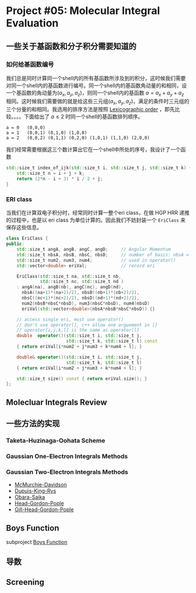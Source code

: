 # Project #05: Molecular Integral Evaluation







## 一些关于基函数和分子积分需要知道的

### 如何给基函数编号

我们总是同时计算同一个shell内的所有基函数所涉及到的积分，这时候我们需要对同一个shell内的基函数进行编号。同一个shell内的基函数角动量的和相同，设一个基函数的角动量为$(a_x, a_y, a_z)$，则同一个shell内的基函数 $a = a_x + a_y + a_z$ 相同。这时候我们需要做的就是给这些三元组$(a_x, a_y, a_z)$，满足的条件时三元组的三个分量的和相同。我选用的排序方法是按照 [Lexicographic order](https://en.wikipedia.org/wiki/Lexicographic_order) ，即先比较。。。。下面给出了 $a \leq 2$ 时同一个shell的基函数排列顺序。

```
a = 0   (0,0,0)
a = 1   (0,0,1) (0,1,0) (1,0,0)
a = 2   (0,0,2) (0,1,1) (0,2,0) (1,0,1) (1,1,0) (2,0,0)
```

我们经常需要根据这三个数计算出它在一个shell中所处的序号，我设计了一个函数

```c++
std::size_t index_of_ijk(std::size_t i, std::size_t j, std::size_t k) {
    std::size_t n = i + j + k;
    return (2*n - i + 3) * i / 2 + j;
}
```





### ERI class

当我们在计算双电子积分时，经常同时计算一整个eri class，在做 HGP HRR 递推的过程中，也是以 eri class 为单位计算的。因此我们不妨封装一个 `EriClass` 来保存这些信息。

```c++
class EriClass {
public:
    std::size_t angA, angB, angC, angD;     // Angular Momentum
    std::size_t nbsA, nbsB, nbsC, nbsD;     // number of basis: nbsA = (angA+1)*(angA+2)/2
    std::size_t num2, num3, num4;           // used in operator()
    std::vector<double> eriVal;             // record eri

    EriClass(std::size_t na, std::size_t nb,
             std::size_t nc, std::size_t nd )
    : angA(na), angB(nb), angC(nc), angD(nd),
      nbsA((na+1)*(na+2)/2), nbsB((nb+1)*(nb+2)/2),
      nbsC((nc+1)*(nc+2)/2), nbsD((nd+1)*(nd+2)/2),
      num2(nbsB*nbsC*nbsD), num3(nbsC*nbsD), num4(nbsD)
      eriVal(std::vector<double>(nbsA*nbsB*nbsC*nbsD)) {}

    // access single eri, must use operator()
    // don't use operator[], c++ allow one arguement in []
    // operator[i,j,k,l] is the same as operator[l]
    double  operator()(std::size_t i, std::size_t j,
                       std::size_t k, std::size_t l) const
    { return eriVal[i*num2 + j*num3 + k*num4 + l]; }

    double& operator()(std::size_t i, std::size_t j,
                       std::size_t k, std::size_t l)
    { return eriVal[i*num2 + j*num3 + k*num4 + l]; }

    std::size_t size() const { return eriVal.size(); }
};
```

## Molecluar Integrals Review


## 一些方法的实现



### Taketa-Huzinaga-Oohata Scheme


### Gaussian One-Electron Integrals Methods


### Gaussian Two-Electron Integrals Methods

* [McMurchie-Davidson]()
* [Dupuis-King-Rys]()
* [Obara-Saika]()
* [Head-Gordon-Pople]()
* [Gill-Head-Gordon-Pople]()


## Boys Function

subproject
[Boys Function](https://github.com/rudin-jiang/QuantumChemistryCpp/tree/master/Project%2305/boys-function)



## 导数




## Screening
























